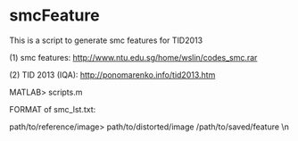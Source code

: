 # smcFeature
This is a script to generate smc features for TID2013

(1) smc features: http://www.ntu.edu.sg/home/wslin/codes_smc.rar

(2) TID 2013 (IQA): http://ponomarenko.info/tid2013.htm

MATLAB> scripts.m

FORMAT of smc_lst.txt:

path/to/reference/image> path/to/distorted/image /path/to/saved/feature \n

